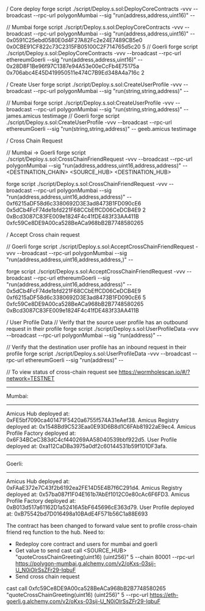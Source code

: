 / Core deploy
forge script ./script/Deploy.s.sol:DeployCoreContracts -vvv --broadcast --rpc-url polygonMumbai --sig "run(address,address,uint16)" -- <RELAYER> <WORMHOLE> <CHAIN ID> 

// Mumbai
forge script ./script/Deploy.s.sol:DeployCoreContracts -vvv --broadcast --rpc-url polygonMumbai --sig "run(address,address,uint16)" -- 0x0591C25ebd0580E0d4F27A82Fc2e24E7489CB5e0 0x0CBE91CF822c73C2315FB05100C2F714765d5c20 5
// Goerli
forge script ./script/Deploy.s.sol:DeployCoreContracts -vvv --broadcast --rpc-url ethereumGoerli --sig "run(address,address,uint16)" -- 0x28D8F1Be96f97C1387e94A53e00eCcFb4E75175a 0x706abc4E45D419950511e474C7B9Ed348A4a716c 2

/ Create User
forge script ./script/Deploy.s.sol:CreateUserProfile -vvv --broadcast --rpc-url polygonMumbai --sig "run(string,string,address)" -- <NAME> <IMAGE> <FACTORY>

// Mumbai
forge script ./script/Deploy.s.sol:CreateUserProfile -vvv --broadcast --rpc-url polygonMumbai --sig "run(string,string,address)" -- james.amicus testimage <FACTORY>
// Goerli
forge script ./script/Deploy.s.sol:CreateUserProfile -vvv --broadcast --rpc-url ethereumGoerli --sig "run(string,string,address)" -- geeb.amicus testimage <FACTORY>

/ Cross Chain Request

// Mumbai -> Goerli
forge script ./script/Deploy.s.sol:CrossChainFriendRequest -vvv --broadcast --rpc-url polygonMumbai --sig "run(address,address,uint16,address,address)" -- <PROFILE> <RECIPIENT> <DESTINATION_CHAIN> <SOURCE_HUB> <DESTINATION_HUB>

forge script ./script/Deploy.s.sol:CrossChainFriendRequest -vvv --broadcast --rpc-url polygonMumbai --sig "run(address,address,uint16,address,address)" -- 0xf6215aDF58d6c3380692D3E3ad8473B1FD090cE6 0x5dCb4FcF74de1bfd221F68CCbEffCD06CeDCB4E9 2 0xBcd3087C83FE009e1824F4c41fDE483f33AA411B 0xfc59Ce8DE9A00ca528BeACa968bB2B7748580265

/ Accept Cross chain request

// Goerli
forge script ./script/Deploy.s.sol:AcceptCrossChainFriendRequest -vvv --broadcast --rpc-url polygonMumbai --sig "run(address,address,uint16,address,address,)" -- <PROFILE> <SENDER> <CHAIN> <SOURCEHUB> <DESTHUB>

forge script ./script/Deploy.s.sol:AcceptCrossChainFriendRequest -vvv --broadcast --rpc-url ethereumGoerli --sig "run(address,address,uint16,address,address)" -- 0x5dCb4FcF74de1bfd221F68CCbEffCD06CeDCB4E9 0xf6215aDF58d6c3380692D3E3ad8473B1FD090cE6 5 0xfc59Ce8DE9A00ca528BeACa968bB2B7748580265 0xBcd3087C83FE009e1824F4c41fDE483f33AA411B


/  User Profile Data
// Verify that the source user profile has an outbound request in their profile
forge script ./script/Deploy.s.sol:UserProfileData -vvv --broadcast --rpc-url polygonMumbai --sig "run(address)" -- <PROFILE>

// Verify that the destination user profile has an inbound request in their profile
forge script ./script/Deploy.s.sol:UserProfileData -vvv --broadcast --rpc-url ethereumGoerli --sig "run(address)" -- <PROFILE>

// To view status of cross-chain request see https://wormholescan.io/#/?network=TESTNET

_______

Mumbai:
_______

Amicus Hub deployed at: 0xFE5bf7090ca401471F5420a6755f574A31eAef38.
Amicus Registry deployed at: 0x1548Bd9C523Eaa0E93D6B8d1C6FAb81922aE9ec4.
Amicus Profile Factory deployed at: 0x6F34BCeC383dC4cf440269AA58040539bbf922d5.
User Profile deployed at: 0xa112CaDBa3975a0df2c60144531b59f101DF3afa.


_______

Goerli:
_______

Amicus Hub deployed at: 0xFAaE372e7C43f2b6192ea2FE14D5E4B7f6C291d4.
Amicus Registry deployed at: 0x57ba087f1F04E161b7AbEf1012C0e80cAc6F6FD3.
Amicus Profile Factory deployed at: 0xB013d517a61162D1a52416A5bF645696cE363d79.
User Profile deployed at: 0xB75542bd7D016498a10BAdE4F571b56C1a88E693





The contract has been changed to forward value sent to profile cross-chain friend req function to the hub.
Need to:
- Redeploy core contract and users for mumbai and goerli
- Get value to send
    cast call <SOURCE_HUB> "quoteCrossChainGreeting(uint16) (uint256)" 5 --chain 80001 --rpc-url https://polygon-mumbai.g.alchemy.com/v2/oKxs-03sij-U_N0iOlrSsZFr29-IqbuF
- Send cross chain request


cast call 0xfc59Ce8DE9A00ca528BeACa968bB2B7748580265 "quoteCrossChainGreeting(uint16) (uint256)" 5 --rpc-url https://eth-goerli.g.alchemy.com/v2/oKxs-03sij-U_N0iOlrSsZFr29-IqbuF